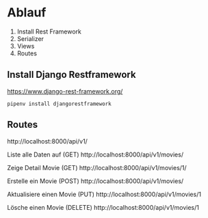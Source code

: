 # Ablauf

1. Install Rest Framework
2. Serializer
3. Views
4. Routes

## Install Django Restframework

https://www.django-rest-framework.org/

```
pipenv install djangorestframework
```

## Routes

http://localhost:8000/api/v1/

Liste alle Daten auf (GET)
http://localhost:8000/api/v1/movies/

Zeige Detail Movie (GET)
http://localhost:8000/api/v1/movies/1/

Erstelle ein Movie (POST)
http://localhost:8000/api/v1/movies/

Aktualisiere einen Movie (PUT)
http://localhost:8000/api/v1/movies/1

Lösche einen Movie (DELETE)
http://localhost:8000/api/v1/movies/1